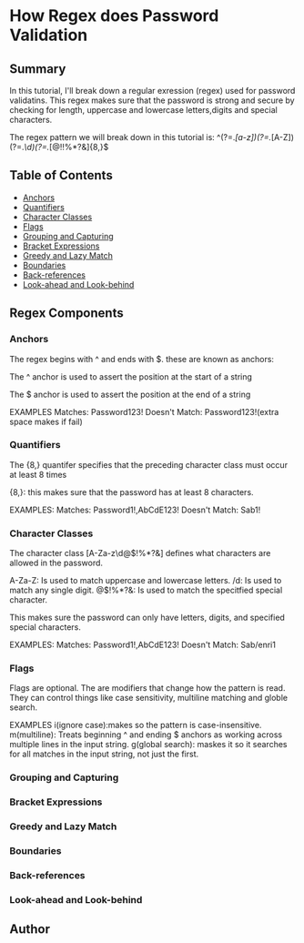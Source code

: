 # How Regex does Password Validation

## Summary
In this tutorial, I'll break down a regular exression (regex) used for password validatins. This regex makes sure that the password is strong and secure by checking for length, uppercase and lowercase letters,digits and special characters.

The regex pattern we will break down in this tutorial is:
^(?=.*[a-z])(?=.*[A-Z])(?=.*\d)(?=.*[@$!%*?&])[A-Za-z\d@$!%*?&]{8,}$


## Table of Contents

- [Anchors](#anchors)
- [Quantifiers](#quantifiers)
- [Character Classes](#character-classes)
- [Flags](#flags)
- [Grouping and Capturing](#grouping-and-capturing)
- [Bracket Expressions](#bracket-expressions)
- [Greedy and Lazy Match](#greedy-and-lazy-match)
- [Boundaries](#boundaries)
- [Back-references](#back-references)
- [Look-ahead and Look-behind](#look-ahead-and-look-behind)

## Regex Components

### Anchors
The regex begins with ^ and ends with $. these are known as anchors:

The ^ anchor is used to assert the position at the start of a string

The $ anchor is used to assert the position at the end of a string

EXAMPLES
Matches: Password123!
Doesn't Match:  Password123!(extra space makes if fail)

### Quantifiers
The {8,} quantifer specifies that the preceding character class must occur at least 8 times 

{8,}: this makes sure that the password has at least 8 characters.

EXAMPLES:
Matches: Password1!,AbCdE123!
Doesn't Match: Sab1!

### Character Classes
The character class [A-Za-z\d@$!%*?&] defines what characters are allowed in the password.

A-Za-Z: Is used to match uppercase and lowercase letters.
/d: Is used to match any single digit.
@$!%*?&: Is used to match the specitfied special character.

This makes sure the password can only have letters, digits, and specified special characters.

EXAMPLES:
Matches: Password1!,AbCdE123!
Doesn't Match: Sab/enri1 

### Flags
Flags are optional. The are modifiers that change how the pattern is read. They can control things like case sensitivity, multiline matching and globle search.

EXAMPLES
i(ignore case):makes so the pattern is case-insensitive.
m(multiline): Treats beginning ^ and ending $ anchors as working across multiple lines in the input string.
g(global search): maskes it so it searches for all matches in the input string, not just the first.

### Grouping and Capturing

### Bracket Expressions

### Greedy and Lazy Match

### Boundaries

### Back-references

### Look-ahead and Look-behind

## Author

